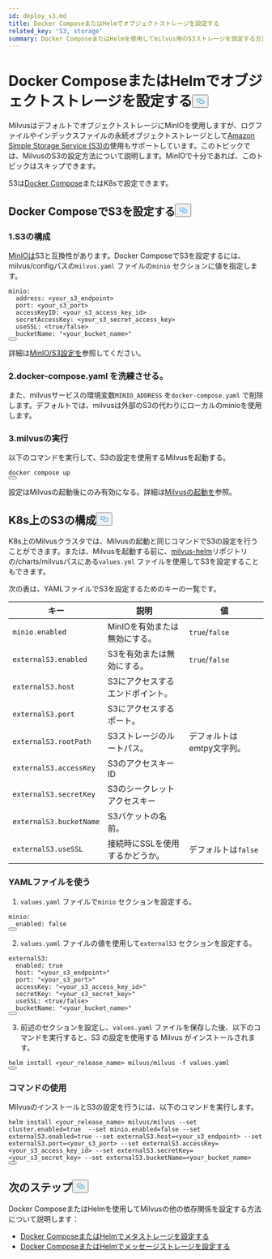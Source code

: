 ```yaml
---
id: deploy_s3.md
title: Docker ComposeまたはHelmでオブジェクトストレージを設定する
related_key: 'S3, storage'
summary: Docker ComposeまたはHelmを使用してmilvus用のS3ストレージを設定する方法について説明します。
---
```

<h1 id="Configure-Object-Storage-with-Docker-Compose-or-Helm" class="common-anchor-header">Docker ComposeまたはHelmでオブジェクトストレージを設定する<button data-href="#Configure-Object-Storage-with-Docker-Compose-or-Helm" class="anchor-icon" translate="no">
      <svg translate="no"
        aria-hidden="true"
        focusable="false"
        height="20"
        version="1.1"
        viewBox="0 0 16 16"
        width="16"
      >
        <path
          fill="#0092E4"
          fill-rule="evenodd"
          d="M4 9h1v1H4c-1.5 0-3-1.69-3-3.5S2.55 3 4 3h4c1.45 0 3 1.69 3 3.5 0 1.41-.91 2.72-2 3.25V8.59c.58-.45 1-1.27 1-2.09C10 5.22 8.98 4 8 4H4c-.98 0-2 1.22-2 2.5S3 9 4 9zm9-3h-1v1h1c1 0 2 1.22 2 2.5S13.98 12 13 12H9c-.98 0-2-1.22-2-2.5 0-.83.42-1.64 1-2.09V6.25c-1.09.53-2 1.84-2 3.25C6 11.31 7.55 13 9 13h4c1.45 0 3-1.69 3-3.5S14.5 6 13 6z"
        ></path>
      </svg>
    </button></h1><p>MilvusはデフォルトでオブジェクトストレージにMinIOを使用しますが、ログファイルやインデックスファイルの永続オブジェクトストレージとして<a href="https://aws.amazon.com/s3/">Amazon Simple Storage Service (S3)の</a>使用もサポートしています。このトピックでは、MilvusのS3の設定方法について説明します。MinIOで十分であれば、このトピックはスキップできます。</p>
<p>S3は<a href="https://docs.docker.com/get-started/overview/">Docker Compose</a>またはK8sで設定できます。</p>
<h2 id="Configure-S3-with-Docker-Compose" class="common-anchor-header">Docker ComposeでS3を設定する<button data-href="#Configure-S3-with-Docker-Compose" class="anchor-icon" translate="no">
      <svg translate="no"
        aria-hidden="true"
        focusable="false"
        height="20"
        version="1.1"
        viewBox="0 0 16 16"
        width="16"
      >
        <path
          fill="#0092E4"
          fill-rule="evenodd"
          d="M4 9h1v1H4c-1.5 0-3-1.69-3-3.5S2.55 3 4 3h4c1.45 0 3 1.69 3 3.5 0 1.41-.91 2.72-2 3.25V8.59c.58-.45 1-1.27 1-2.09C10 5.22 8.98 4 8 4H4c-.98 0-2 1.22-2 2.5S3 9 4 9zm9-3h-1v1h1c1 0 2 1.22 2 2.5S13.98 12 13 12H9c-.98 0-2-1.22-2-2.5 0-.83.42-1.64 1-2.09V6.25c-1.09.53-2 1.84-2 3.25C6 11.31 7.55 13 9 13h4c1.45 0 3-1.69 3-3.5S14.5 6 13 6z"
        ></path>
      </svg>
    </button></h2><h3 id="1-Configure-S3" class="common-anchor-header">1.S3の構成</h3><p><a href="https://min.io/product/overview">MinIOは</a>S3と互換性があります。Docker ComposeでS3を設定するには、milvus/configパスの<code translate="no">milvus.yaml</code> ファイルの<code translate="no">minio</code> セクションに値を指定します。</p>
<pre><code translate="no" class="language-yaml">minio:
  address: &lt;your_s3_endpoint&gt;
  port: &lt;your_s3_port&gt;
  accessKeyID: &lt;your_s3_access_key_id&gt;
  secretAccessKey: &lt;your_s3_secret_access_key&gt;
  useSSL: &lt;<span class="hljs-literal">true</span>/<span class="hljs-literal">false</span>&gt;
  bucketName: <span class="hljs-string">&quot;&lt;your_bucket_name&gt;&quot;</span>
<button class="copy-code-btn"></button></code></pre>
<p>詳細は<a href="/docs/ja/configure_minio.md">MinIO/S3設定を</a>参照してください。</p>
<h3 id="2-Refine-docker-composeyaml" class="common-anchor-header">2.docker-compose.yaml を洗練させる。</h3><p>また、milvusサービスの環境変数<code translate="no">MINIO_ADDRESS</code> を<code translate="no">docker-compose.yaml</code> で削除します。デフォルトでは、milvusは外部のS3の代わりにローカルのminioを使用します。</p>
<h3 id="3-Run-Milvus" class="common-anchor-header">3.milvusの実行</h3><p>以下のコマンドを実行して、S3の設定を使用するMilvusを起動する。</p>
<pre><code translate="no" class="language-shell">docker compose up
<button class="copy-code-btn"></button></code></pre>
<div class="alert note">設定はMilvusの起動後にのみ有効になる。詳細は<a href="https://milvus.io/docs/install_standalone-docker.md#Start-Milvus">Milvusの起動を</a>参照。</div>
<h2 id="Configure-S3-on-K8s" class="common-anchor-header">K8s上のS3の構成<button data-href="#Configure-S3-on-K8s" class="anchor-icon" translate="no">
      <svg translate="no"
        aria-hidden="true"
        focusable="false"
        height="20"
        version="1.1"
        viewBox="0 0 16 16"
        width="16"
      >
        <path
          fill="#0092E4"
          fill-rule="evenodd"
          d="M4 9h1v1H4c-1.5 0-3-1.69-3-3.5S2.55 3 4 3h4c1.45 0 3 1.69 3 3.5 0 1.41-.91 2.72-2 3.25V8.59c.58-.45 1-1.27 1-2.09C10 5.22 8.98 4 8 4H4c-.98 0-2 1.22-2 2.5S3 9 4 9zm9-3h-1v1h1c1 0 2 1.22 2 2.5S13.98 12 13 12H9c-.98 0-2-1.22-2-2.5 0-.83.42-1.64 1-2.09V6.25c-1.09.53-2 1.84-2 3.25C6 11.31 7.55 13 9 13h4c1.45 0 3-1.69 3-3.5S14.5 6 13 6z"
        ></path>
      </svg>
    </button></h2><p>K8s上のMilvusクラスタでは、Milvusの起動と同じコマンドでS3の設定を行うことができます。または、Milvusを起動する前に、<a href="https://github.com/milvus-io/milvus-helm">milvus-helm</a>リポジトリの/charts/milvusパスにある<code translate="no">values.yml</code> ファイルを使用してS3を設定することもできます。</p>
<p>次の表は、YAMLファイルでS3を設定するためのキーの一覧です。</p>
<table>
<thead>
<tr><th>キー</th><th>説明</th><th>値</th></tr>
</thead>
<tbody>
<tr><td><code translate="no">minio.enabled</code></td><td>MinIOを有効または無効にする。</td><td><code translate="no">true</code>/<code translate="no">false</code></td></tr>
<tr><td><code translate="no">externalS3.enabled</code></td><td>S3を有効または無効にする。</td><td><code translate="no">true</code>/<code translate="no">false</code></td></tr>
<tr><td><code translate="no">externalS3.host</code></td><td>S3にアクセスするエンドポイント。</td><td></td></tr>
<tr><td><code translate="no">externalS3.port</code></td><td>S3にアクセスするポート。</td><td></td></tr>
<tr><td><code translate="no">externalS3.rootPath</code></td><td>S3ストレージのルートパス。</td><td>デフォルトはemtpy文字列。</td></tr>
<tr><td><code translate="no">externalS3.accessKey</code></td><td>S3のアクセスキーID</td><td></td></tr>
<tr><td><code translate="no">externalS3.secretKey</code></td><td>S3のシークレットアクセスキー</td><td></td></tr>
<tr><td><code translate="no">externalS3.bucketName</code></td><td>S3バケットの名前。</td><td></td></tr>
<tr><td><code translate="no">externalS3.useSSL</code></td><td>接続時にSSLを使用するかどうか。</td><td>デフォルトは<code translate="no">false</code></td></tr>
</tbody>
</table>
<h3 id="Using-the-YAML-file" class="common-anchor-header">YAMLファイルを使う</h3><ol>
<li><code translate="no">values.yaml</code> ファイルで<code translate="no">minio</code> セクションを設定する。</li>
</ol>
<pre><code translate="no" class="language-yaml"><span class="hljs-attr">minio</span>:
  <span class="hljs-attr">enabled</span>: <span class="hljs-literal">false</span>
<button class="copy-code-btn"></button></code></pre>
<ol start="2">
<li><code translate="no">values.yaml</code> ファイルの値を使用して<code translate="no">externalS3</code> セクションを設定する。</li>
</ol>
<pre><code translate="no" class="language-yaml">externalS3:
  enabled: <span class="hljs-literal">true</span>
  host: <span class="hljs-string">&quot;&lt;your_s3_endpoint&gt;&quot;</span>
  port: <span class="hljs-string">&quot;&lt;your_s3_port&gt;&quot;</span>
  accessKey: <span class="hljs-string">&quot;&lt;your_s3_access_key_id&gt;&quot;</span>
  secretKey: <span class="hljs-string">&quot;&lt;your_s3_secret_key&gt;&quot;</span>
  useSSL: &lt;<span class="hljs-literal">true</span>/<span class="hljs-literal">false</span>&gt;
  bucketName: <span class="hljs-string">&quot;&lt;your_bucket_name&gt;&quot;</span>
<button class="copy-code-btn"></button></code></pre>
<ol start="3">
<li>前述のセクションを設定し、<code translate="no">values.yaml</code> ファイルを保存した後、以下のコマンドを実行すると、S3 の設定を使用する Milvus がインストールされます。</li>
</ol>
<pre><code translate="no" class="language-shell">helm install &lt;your_release_name&gt; milvus/milvus -f values.yaml
<button class="copy-code-btn"></button></code></pre>
<h3 id="Using-a-command" class="common-anchor-header">コマンドの使用</h3><p>MilvusのインストールとS3の設定を行うには、以下のコマンドを実行します。</p>
<pre><code translate="no" class="language-shell">helm install &lt;your_release_name&gt; milvus/milvus --<span class="hljs-built_in">set</span> cluster.enabled=<span class="hljs-literal">true</span>  --<span class="hljs-built_in">set</span> minio.enabled=<span class="hljs-literal">false</span> --<span class="hljs-built_in">set</span> externalS3.enabled=<span class="hljs-literal">true</span> --<span class="hljs-built_in">set</span> externalS3.host=&lt;your_s3_endpoint&gt; --<span class="hljs-built_in">set</span> externalS3.port=&lt;your_s3_port&gt; --<span class="hljs-built_in">set</span> externalS3.accessKey=&lt;your_s3_access_key_id&gt; --<span class="hljs-built_in">set</span> externalS3.secretKey=&lt;your_s3_secret_key&gt; --<span class="hljs-built_in">set</span> externalS3.bucketName=&lt;your_bucket_name&gt;
<button class="copy-code-btn"></button></code></pre>
<h2 id="Whats-next" class="common-anchor-header">次のステップ<button data-href="#Whats-next" class="anchor-icon" translate="no">
      <svg translate="no"
        aria-hidden="true"
        focusable="false"
        height="20"
        version="1.1"
        viewBox="0 0 16 16"
        width="16"
      >
        <path
          fill="#0092E4"
          fill-rule="evenodd"
          d="M4 9h1v1H4c-1.5 0-3-1.69-3-3.5S2.55 3 4 3h4c1.45 0 3 1.69 3 3.5 0 1.41-.91 2.72-2 3.25V8.59c.58-.45 1-1.27 1-2.09C10 5.22 8.98 4 8 4H4c-.98 0-2 1.22-2 2.5S3 9 4 9zm9-3h-1v1h1c1 0 2 1.22 2 2.5S13.98 12 13 12H9c-.98 0-2-1.22-2-2.5 0-.83.42-1.64 1-2.09V6.25c-1.09.53-2 1.84-2 3.25C6 11.31 7.55 13 9 13h4c1.45 0 3-1.69 3-3.5S14.5 6 13 6z"
        ></path>
      </svg>
    </button></h2><p>Docker ComposeまたはHelmを使用してMilvusの他の依存関係を設定する方法について説明します：</p>
<ul>
<li><a href="/docs/ja/deploy_etcd.md">Docker ComposeまたはHelmでメタストレージを設定する</a></li>
<li><a href="/docs/ja/deploy_pulsar.md">Docker ComposeまたはHelmでメッセージストレージを設定する</a></li>
</ul>
